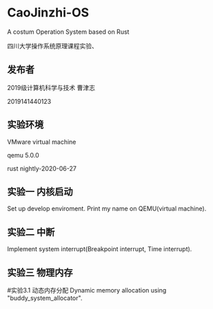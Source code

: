 # CaoJinzhi-OS
A costum Operation System based on Rust

四川大学操作系统原理课程实验、

## 发布者
2019级计算机科学与技术 曹津志

2019141440123

## 实验环境
VMware virtual machine

qemu 5.0.0

rust nightly-2020-06-27

## 实验一 内核启动
Set up develop enviroment. Print my name on QEMU(virtual machine).

## 实验二 中断
Implement system interrupt(Breakpoint interrupt, Time interrupt).

## 实验三 物理内存
#实验3.1 动态内存分配
Dynamic memory allocation using "buddy_system_allocator".
